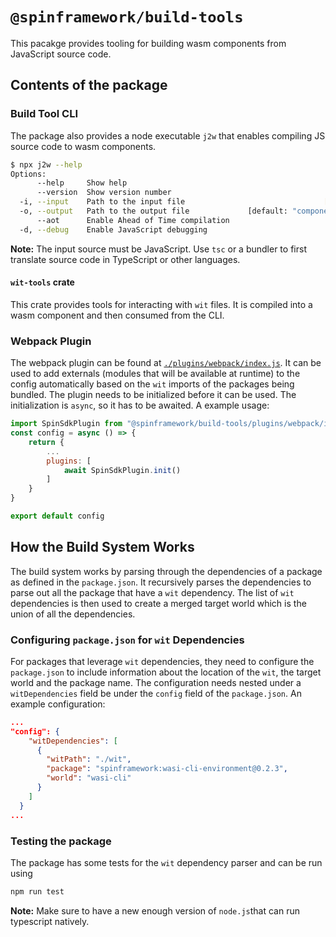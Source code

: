 # `@spinframework/build-tools`

This pacakge provides tooling for building wasm components from JavaScript source code. 

## Contents of the package

### Build Tool CLI

The package also provides a node executable `j2w` that enables compiling JS source code to wasm components.  

```bash
$ npx j2w --help
Options:
      --help     Show help                                             [boolean]
      --version  Show version number                                   [boolean]
  -i, --input    Path to the input file                               [required]
  -o, --output   Path to the output file             [default: "component.wasm"]
      --aot      Enable Ahead of Time compilation                      [boolean]
  -d, --debug    Enable JavaScript debugging                           [boolean]
```

**Note:** The input source must be JavaScript. Use `tsc` or a bundler to first translate source code in TypeScript or other languages.

#### `wit-tools` crate

This crate provides tools for interacting with `wit` files. It is compiled into a wasm component and then consumed from the CLI.

### Webpack Plugin

The webpack plugin can be found at [`./plugins/webpack/index.js`](./plugins/webpack/index.js). It can be used to add externals (modules that will be available at runtime) to the config automatically based on the `wit` imports of the packages being bundled. The plugin needs to be initialized before it can be used. The initialization is `async`, so it has to be awaited. A example usage:

```js
import SpinSdkPlugin from "@spinframework/build-tools/plugins/webpack/index.js";
const config = async () => {
    return {
        ...
        plugins: [
            await SpinSdkPlugin.init()
        ]
    }
}

export default config
```

## How the Build System Works

The build system works by parsing through the dependencies of a package as defined in the `package.json`. It recursively parses the dependencies to parse out all the package that have a `wit` dependency. The list of `wit` dependencies is then used to create a merged target world which is the union of all the dependencies. 

### Configuring `package.json` for `wit` Dependencies

For packages that leverage `wit` dependencies, they need to configure the `package.json` to include information about the location of the `wit`, the target world and the package name. The configuration needs nested under a `witDependencies` field  be under the `config` field of the `package.json`. An example configuration:

```json
...
"config": {
    "witDependencies": [
      {
        "witPath": "./wit",
        "package": "spinframework:wasi-cli-environment@0.2.3",
        "world": "wasi-cli"
      }
    ]
  }
...
```

### Testing the package

The package has some tests for the `wit` dependency parser and can be run using 

```bash
npm run test
```

**Note:** Make sure to have a new enough version of `node.js`that can run typescript natively.